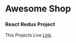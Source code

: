 # Awesome Shop
### React Redux Project

This Projects Live [Link](https://the-awesomeshop.netlify.app/).
